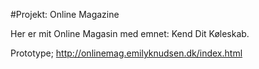

#Projekt: Online Magazine

Her er mit Online Magasin med emnet: Kend Dit Køleskab.

Prototype; http://onlinemag.emilyknudsen.dk/index.html 

